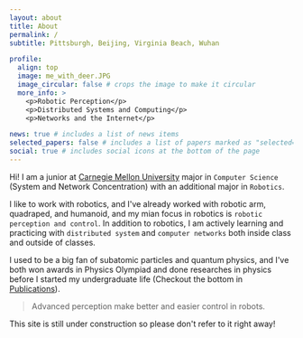 ```yaml
---
layout: about
title: About
permalink: /
subtitle: Pittsburgh, Beijing, Virginia Beach, Wuhan

profile:
  align: top
  image: me_with_deer.JPG
  image_circular: false # crops the image to make it circular
  more_info: >
    <p>Robotic Perception</p>
    <p>Distributed Systems and Computing</p>
    <p>Networks and the Internet</p>

news: true # includes a list of news items
selected_papers: false # includes a list of papers marked as "selected={true}"
social: true # includes social icons at the bottom of the page
---
```

Hi! I am a junior at [Carnegie Mellon University](https://www.cmu.edu/) major in `Computer Science` (System and Network Concentration) with an additional major in `Robotics`.

I like to work with robotics, and I've already worked with robotic arm, quadraped, and humanoid, and my mian focus in robotics is `robotic perception and control`. In addition to robotics, I am actively learning and practicing with `distributed system` and `computer networks` both inside class and outside of classes.

I used to be a big fan of subatomic particles and quantum physics, and I've both won awards in Physics Olympiad and done researches in physics before I started my undergraduate life (Checkout the bottom in [Publications](/publications/)).

> Advanced perception make better and easier control in robots.

This site is still under construction so please don't refer to it right away!
